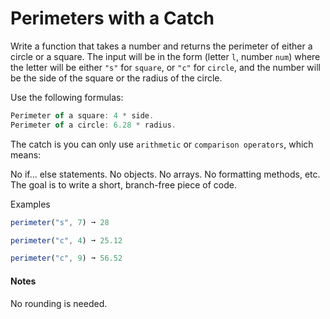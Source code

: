 # Perimeters with a Catch

Write a function that takes a number and returns the perimeter of either a circle or a square. The input will be in the form (letter `l`, number `num`) where the letter will be either `"s"` for `square`, or `"c"` for `circle`, and the number will be the side of the square or the radius of the circle.

Use the following formulas:

```js
Perimeter of a square: 4 * side.
Perimeter of a circle: 6.28 * radius.
```
The catch is you can only use `arithmetic` or `comparison operators`, which means:

No if... else statements.
No objects.
No arrays.
No formatting methods, etc.
The goal is to write a short, branch-free piece of code.

Examples
```js
perimeter("s", 7) ➞ 28

perimeter("c", 4) ➞ 25.12

perimeter("c", 9) ➞ 56.52

```

#### Notes
No rounding is needed.